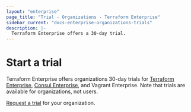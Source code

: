 ```yaml
---
layout: "enterprise"
page_title: "Trial - Organizations - Terraform Enterprise"
sidebar_current: "docs-enterprise-organizations-trials"
description: |-
  Terraform Enterprise offers a 30-day trial.
---
```


# Start a trial

Terraform Enterprise offers organizations 30-day trials for [Terraform Enterprise](https://www.hashicorp.com/products/terraform/), [Consul Enterprise](https://www.hashicorp.com/consul.html), and Vagrant Enterprise. Note that trials are available for organizations, not users.

[Request a trial](https://www.hashicorp.com/products/terraform/) for your organization.
